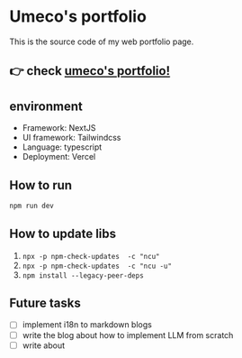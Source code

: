 # Umeco's portfolio

This is the source code of my web portfolio page.

## 👉 check [umeco's portfolio!](https://umeco.jp)

## environment

- Framework: NextJS
- UI framework: Tailwindcss
- Language: typescript
- Deployment: Vercel

## How to run

```bash
npm run dev
```

## How to update libs

1. `npx -p npm-check-updates  -c "ncu"`
2. `npx -p npm-check-updates  -c "ncu -u"`
3. `npm install --legacy-peer-deps`

## Future tasks

- [ ] implement i18n to markdown blogs
- [ ] write the blog about how to implement LLM from scratch
- [ ] write about
